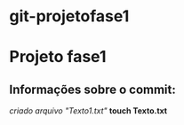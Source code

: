# git-projetofase1
<h1>Projeto fase1</h1>

<h2>Informações sobre o commit:</h2>

<em>criado arquivo "Texto1.txt"</em>
<strong>touch Texto.txt</strong>

